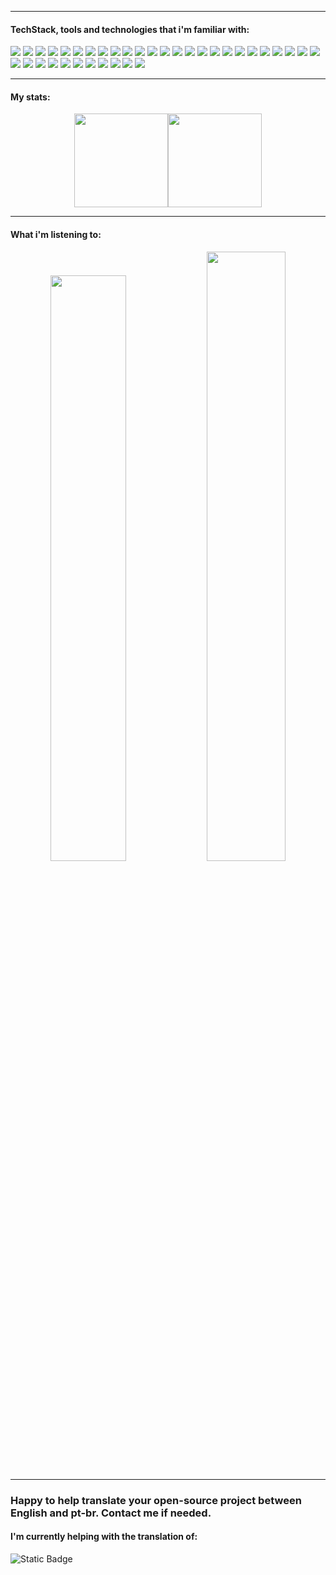 ***
#### TechStack, tools and technologies that i'm familiar with:
![](https://img.shields.io/badge/adguard-68BC71?style=for-the-badge&logo=adguard&logoColor=white)
![](https://img.shields.io/badge/alexa-00CAFF?style=for-the-badge&logo=amazonalexa&logoColor=white)
![](https://img.shields.io/badge/anydesk-EF443B?style=for-the-badge&logo=anydesk&logoColor=white)
![](https://img.shields.io/badge/calendar-4285F4?style=for-the-badge&logo=googlecalendar&logoColor=white)
![](https://img.shields.io/badge/chrome-4285F4?style=for-the-badge&logo=googlechrome&logoColor=white)
![](https://img.shields.io/badge/cloud-4285F4?style=for-the-badge&logo=googlecloud&logoColor=white)
![](https://img.shields.io/badge/cloudflare-F38020?style=for-the-badge&logo=cloudflare&logoColor=white)
![](https://img.shields.io/badge/debian-A81D33?style=for-the-badge&logo=debian&logoColor=white)
![](https://img.shields.io/badge/docs-4285F4?style=for-the-badge&logo=googledocs&logoColor=white)
![](https://img.shields.io/badge/docker-2496ED?style=for-the-badge&logo=docker&logoColor=white)
![](https://img.shields.io/badge/drive-4285F4?style=for-the-badge&logo=googledrive&logoColor=white)
![](https://img.shields.io/badge/forms-7248B9?style=for-the-badge&logo=googleforms&logoColor=white)
![](https://img.shields.io/badge/gemini-8E75B2?style=for-the-badge&logo=googlegemini&logoColor=white)
![](https://img.shields.io/badge/git-80B3FF?style=for-the-badge&logo=gitforwindows&logoColor=white)
![](https://img.shields.io/badge/github-181717?style=for-the-badge&logo=github&logoColor=white)
![](https://img.shields.io/badge/grafana-F46800?style=for-the-badge&logo=grafana&logoColor=white)
![](https://img.shields.io/badge/home-4285F4?style=for-the-badge&logo=googlehome&logoColor=white)
![](https://img.shields.io/badge/home_assistant-18BCF2?style=for-the-badge&logo=homeassistant&logoColor=white)
![](https://img.shields.io/badge/immich-4250af?style=for-the-badge&logo=immich&logoColor=white)
![](https://img.shields.io/badge/InfluxDB-22ADF6?style=for-the-badge&logo=influxdb&logoColor=white)
![](https://img.shields.io/badge/intellij_idea-000000?style=for-the-badge&logo=intellijidea&logoColor=white)
![](https://img.shields.io/badge/krita-3BABFF?style=for-the-badge&logo=krita&logoColor=white)
![](https://img.shields.io/badge/linux_mint-86BE43?style=for-the-badge&logo=linuxmint&logoColor=white)
![](https://img.shields.io/badge/maps-4285F4?style=for-the-badge&logo=googlemaps&logoColor=white)
![](https://img.shields.io/badge/pihole-96060C?style=for-the-badge&logo=pihole&logoColor=white)
![](https://img.shields.io/badge/Proxmox-e57000?style=for-the-badge&logo=proxmox&logoColor=white)
![](https://img.shields.io/badge/sheets-34A853?style=for-the-badge&logo=googlesheets&logoColor=white)
![](https://img.shields.io/badge/slides-FBBC04?style=for-the-badge&logo=googleslides&logoColor=white)
![](https://img.shields.io/badge/tailscale-242424?style=for-the-badge&logo=tailscale&logoColor=white)
![](https://img.shields.io/badge/tasks-2684FC?style=for-the-badge&logo=googletasks&logoColor=white)
![](https://img.shields.io/badge/triliumnext-000000?style=for-the-badge&logo=trilium&logoColor=white)
![](https://img.shields.io/badge/truenas-0095d5?style=for-the-badge&logo=truenas&logoColor=white)
![](https://img.shields.io/badge/ubuntu-E95420?style=for-the-badge&logo=ubuntu&logoColor=white)
![](https://img.shields.io/badge/windows-08b0f0?style=for-the-badge&logo=windows&logoColor=white)
![](https://img.shields.io/badge/yaml-CB171E?style=for-the-badge&logo=yaml&logoColor=white)
![](https://img.shields.io/badge/zerotier-FFB441?style=for-the-badge&logo=zerotier&logoColor=white)
***
#### My stats:
<div align="center"><img height="150em" src="https://github-readme-stats.vercel.app/api?username=Graefff&show_icons=true&theme=dark&include_all_commits=true&count_private=true" ><img height="150em" src="https://github-readme-stats.vercel.app/api/top-langs/?username=Graefff&layout=compact&langs_count=7&theme=dark" /></div>

***

#### What i'm listening to:
<p align="center">
  <img src="https://spotify-github-profile.kittinanx.com/api/view?uid=n699v3ihj9r2xbtqawwxjdsxo&cover_image=true&theme=novatorem&show_offline=true&background_color=121212&interchange=true&bar_color=53b14f&bar_color_cover=true" width="49%">
  <img src="https://spotify-recently-played-readme.vercel.app/api?user=n699v3ihj9r2xbtqawwxjdsxo&count=3" width="50%">
</p>

***

### Happy to help translate your open-source project between English and pt-br. Contact me if needed.

#### I'm currently helping with the translation of:
![Static Badge](https://img.shields.io/badge/triliumnext-000000?logo=trilium&link=https%3A%2F%2Fgithub.com%2FTriliumNext%2FNotes)

<!---
![Profile view counter](https://komarev.com/ghpvc/?username=graefff)
![](https://img.shields.io/badge/nginx-009639?style=for-the-badge&logo=nginx&logoColor=white)
![](https://img.shields.io/badge/nginxproxymanager-F15833?style=for-the-badge&logo=nginxproxymanager&logoColor=white)
-->
